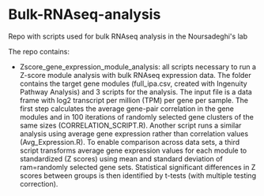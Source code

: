 # Bulk-RNAseq-analysis
Repo with scripts used for bulk RNAseq analysis in the Noursadeghi's lab 

The repo contains:

- Zscore_gene_expression_module_analysis: all scripts necessary to run a Z-score module analysis with bulk RNAseq expression data. The folder contains the target gene modules (full_ipa.csv, created with Ingenuity Pathway Analysis) and 3 scripts for the analysis. The input file is a data frame with log2 transcript per million (TPM) per gene per sample.  The first step calculates the average gene-pair correlation in the gene modules and in 100 iterations of randomly selected gene clusters of the same sizes (CORRELATION_SCRIPT.R). Another script runs a similar analysis using average gene expression rather than correlation values (Avg_Expression.R). To enable comparison across data sets, a third script transforms average gene expression values for each module to standardized (Z scores) using mean and standard deviation of ram=randomly selected gene sets. Statistical significant differences in Z scores between groups is then identified by t-tests (with multiple testing correction). 


